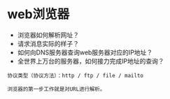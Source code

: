 # web浏览器

-   浏览器如何解析网址？
-   请求消息实际的样子？
-   如何向DNS服务器查询web服务器对应的IP地址？
-   全世界上万台的服务器，如何接力完成IP地址的查询？

 ```
 协议类型（协议方法）：http / ftp / file / mailto
 ```
 ```
 浏览器的第一步工作就是对URL进行解析。
 ```

